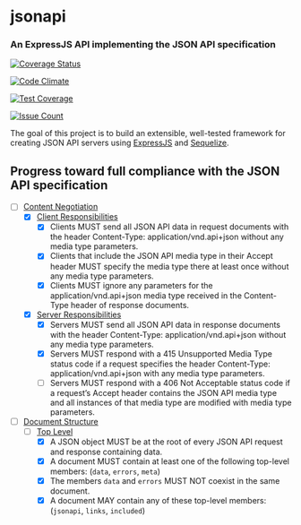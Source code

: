 # jsonapi
### An ExpressJS API implementing the JSON API specification

[![Coverage Status](https://coveralls.io/repos/github/timrourke/jsonapi/badge.svg?branch=master)](https://coveralls.io/github/timrourke/jsonapi?branch=master)

[![Code Climate](https://codeclimate.com/github/codeclimate/codeclimate/badges/gpa.svg)](https://codeclimate.com/github/timrourke/jsonapi)

[![Test Coverage](https://codeclimate.com/github/codeclimate/codeclimate/badges/coverage.svg)](https://codeclimate.com/github/timrourke/jsonapi/coverage)

[![Issue Count](https://codeclimate.com/github/codeclimate/codeclimate/badges/issue_count.svg)](https://codeclimate.com/github/timrourke/jsonapi)

The goal of this project is to build an extensible, well-tested framework for creating JSON API servers using [ExpressJS](https://github.com/expressjs/express) and [Sequelize](https://github.com/sequelize/sequelize).

## Progress toward full compliance with the JSON API specification

- [ ] [Content Negotiation](http://jsonapi.org/format/#content-negotiation)
  - [x] [Client Responsibilities](http://jsonapi.org/format/#content-negotiation-clients)
    - [x] Clients MUST send all JSON API data in request documents with the header Content-Type: application/vnd.api+json without any media type parameters.
    - [x] Clients that include the JSON API media type in their Accept header MUST specify the media type there at least once without any media type parameters.
    - [x] Clients MUST ignore any parameters for the application/vnd.api+json media type received in the Content-Type header of response documents.
  - [x] [Server Responsibilities](http://jsonapi.org/format/#content-negotiation-servers)
    - [x] Servers MUST send all JSON API data in response documents with the header Content-Type: application/vnd.api+json without any media type parameters.
    - [x] Servers MUST respond with a 415 Unsupported Media Type status code if a request specifies the header Content-Type: application/vnd.api+json with any media type parameters.
    - [ ] Servers MUST respond with a 406 Not Acceptable status code if a request’s Accept header contains the JSON API media type and all instances of that media type are modified with media type parameters.

- [ ] [Document Structure](http://jsonapi.org/format/#document-structure)
	- [ ] [Top Level](http://jsonapi.org/format/#document-top-level)
		- [x] A JSON object MUST be at the root of every JSON API request and response containing data.
		- [x] A document MUST contain at least one of the following top-level members: (`data`, `errors`, `meta`)
		- [x] The members `data` and `errors` MUST NOT coexist in the same document.
		- [x] A document MAY contain any of these top-level members: (`jsonapi`, `links`, `included`)

